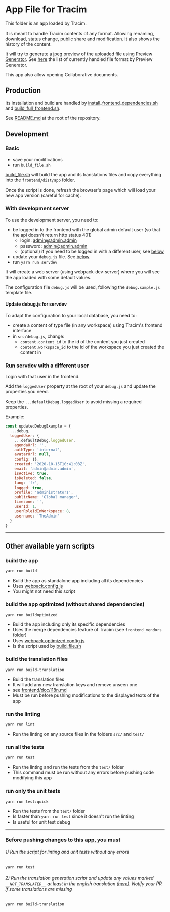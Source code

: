 App File for Tracim
===================

This folder is an app loaded by Tracim.

It is meant to handle Tracim contents of any format. Allowing renaming, download, status change, public share and modification. It also shows the history of the content. 

It will try to generate a jpeg preview of the uploaded file using [Preview Generator](https://github.com/algoo/preview-generator). See [here](https://github.com/algoo/preview-generator/blob/develop/doc/supported_mimetypes.rst) the list of currently handled file format by Preview Generator. 

This app also allow opening Collaborative documents.

## Production

Its installation and build are handled by [install_frontend_dependencies.sh](../install_frontend_dependencies.sh) and [build_full_frontend.sh](../build_full_frontend.sh).

See [README.md](../README.md) at the root of the repository.

## Development

### Basic
- save your modifications
- run `build_file.sh`

[build_file.sh](./build_file.sh) will build the app and its translations files and copy everything into the `frontend/dist/app` folder.

Once the script is done, refresh the browser's page which will load your new app version (careful for cache).

### With development server
To use the development server, you need to:
- be logged in to the frontend with the global admin default user (so that the api doesn't return http status 401)
  - login: admin@admin.admin
  - password: admin@admin.admin
  - (optional) if you need to be logged in with a different user, see [below](#run-servdev-with-a-different-user)
- update your `debug.js` file. See [below](#update-debugjs-for-servdev)
- run `yarn run servdev`

It will create a web server (using webpack-dev-server) where you will see the app loaded with some default values.

The configuration file `debug.js` will be used, following the `debug.sample.js` template file.

#### Update debug.js for servdev
To adapt the configuration to your local database, you need to:
- create a content of type file (in any workspace) using Tracim's frontend interface
- in `src/debug.js`, change:
  - `content.content_id` to the id of the content you just created
  - `content.workspace_id` to the id of the workspace you just created the content in

### Run servdev with a different user
Login with that user in the frontend.

Add the `loggedUser` property at the root of your `debug.js` and update the properties you need.

Keep the `...defaultDebug.loggedUser` to avoid missing a required properties.

Example:
```js
const updatedDebugExample = {
  ...debug,
  loggedUser: {
    ...defaultDebug.loggedUser,
    agendaUrl: '',
    authType: 'internal',
    avatarUrl: null,
    config: {},
    created: '2020-10-15T10:41:03Z',
    email: 'admin@admin.admin',
    isActive: true,
    isDeleted: false,
    lang: 'fr',
    logged: true,
    profile: 'administrators',
    publicName: 'Global manager',
    timezone: '',
    userId: 1,
    userRoleIdInWorkspace: 8,
    username: 'TheAdmin'
  }
}
```

___

## Other available yarn scripts

### build the app

    yarn run build 

- Build the app as standalone app including all its dependencies
- Uses [webpack.config.js](./webpack.config.js)
- You might not need this script

### build the app optimized (without shared dependencies)

    yarn run buildoptimized 

- Build the app including only its specific dependencies
- Uses the merge dependencies feature of Tracim (see `frontend_vendors` folder)
- Uses [webpack.optimized.config.js](webpack.optimized.config.js)
- Is the script used by [build_file.sh](./build_file.sh)

### build the translation files

    yarn run build-translation 

- Build the translation files
- It will add any new translation keys and remove unseen one
- see [frontend/doc/i18n.md](../frontend/doc/i18n.md)
- Must be run before pushing modifications to the displayed texts of the app

### run the linting

    yarn run lint 

- Run the linting on any source files in the folders `src/` and `test/`

### run all the tests

    yarn run test 

- Run the linting and run the tests from the `test/` folder
- This command must be run without any errors before pushing code modifying this app

### run only the unit tests

    yarn run test:quick 

- Run the tests from the `test/` folder
- Is faster than `yarn run test` since it doesn't run the linting
- Is useful for unit test debug

___

### Before pushing changes to this app, you must

###### 1) Run the script for linting and unit tests without any errors

    yarn run test

###### 2) Run the translation generation script and update any values marked `__NOT_TRANSLATED__` at least in the english translation ([here](./i18next.scanner/en/translation.json)). Notify your PR if some translations are missing

    yarn run build-translation
